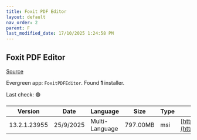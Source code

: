 ```yaml
---
title: Foxit PDF Editor
layout: default
nav_order: 2
parent: F
last_modified_date: 17/10/2025 1:24:58 PM
---
```


## Foxit PDF Editor

[Source](https://www.foxit.com/pdf-editor/)

Evergreen app: `FoxitPDFEditor`. Found **1** installer.

Last check: 🟢

| Version      | Date      | Language       | Size     | Type | URI                                                                                                                                                                                                                                |
| ------------ | --------- | -------------- | -------- | ---- | ---------------------------------------------------------------------------------------------------------------------------------------------------------------------------------------------------------------------------------- |
| 13.2.1.23955 | 25/9/2025 | Multi-Language | 797.00MB | msi  | [https://cdn06.foxitsoftware.com/product/phantomPDF/desktop/win/13.2.1/FoxitPDFEditor1321_L10N_Setup_Website.msi](https://cdn06.foxitsoftware.com/product/phantomPDF/desktop/win/13.2.1/FoxitPDFEditor1321_L10N_Setup_Website.msi) |
